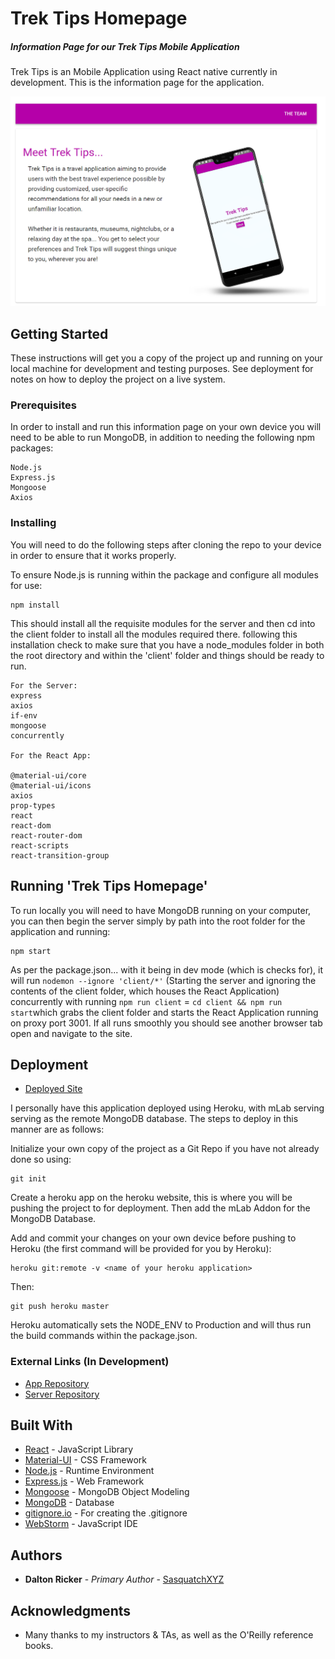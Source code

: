 # Trek Tips Homepage
##### Information Page for our Trek Tips Mobile Application

Trek Tips is an Mobile Application using React native currently in development.  This is the information page for the application.

![Screenshot](client/public/screenshot.png)

## Getting Started

These instructions will get you a copy of the project up and running on your local machine for development and testing purposes.  See deployment for notes on how to deploy the project on a live system.

### Prerequisites

In order to install and run this information page on your own device you will need to be able to run MongoDB, in addition to needing the following npm packages:

```
Node.js
Express.js
Mongoose
Axios
```

### Installing

You will need to do the following steps after cloning the repo to your device in order to ensure that it works properly.

To ensure Node.js is running within the package and configure all modules for use:

```
npm install
```

This should install all the requisite modules for the server and then cd into the client folder to install all the modules required there.  following this installation check to make sure that you have a node_modules folder in both the root directory and within the 'client' folder and things should be ready to run.

```
For the Server:
express             
axios               
if-env              
mongoose            
concurrently        

For the React App:

@material-ui/core
@material-ui/icons
axios               
prop-types          
react               
react-dom       
react-router-dom    
react-scripts
react-transition-group               
```

## Running 'Trek Tips Homepage'

To run locally you will need to have MongoDB running on your computer, you can then begin the server simply by path into the root folder for the application and running:

```
npm start
```

As per the package.json... with it being in dev mode (which is checks for), it will run ```nodemon --ignore 'client/*'``` (Starting the server and ignoring the contents of the client folder, which houses the React Application) concurrently with running ```npm run client``` = ```cd client && npm run start```which grabs the client folder and starts the React Application running on proxy port 3001. If all runs smoothly you should see another browser tab open and navigate to the site.

## Deployment

* [Deployed Site](https://trek-tips-info.herokuapp.com/)

I personally have this application deployed using Heroku, with mLab serving serving as the remote MongoDB database.  The steps to deploy in this manner are as follows:

Initialize your own copy of the project as a Git Repo if you have not already done so using:
```
git init
```

Create a heroku app on the heroku website, this is where you will be pushing the project to for deployment.  Then add the mLab Addon for the MongoDB Database.

Add and commit your changes on your own device before pushing to Heroku (the first command will be provided for you by Heroku):
```
heroku git:remote -v <name of your heroku application>
```
Then:
```
git push heroku master
```
Heroku automatically sets the NODE_ENV to Production and will thus run the build commands within the package.json.

### External Links (In Development)
* [App Repository](https://github.com/parkmee/trek-tips)
* [Server Repository](https://github.com/parkmee/trek-tips-server)

## Built With

* [React](https://reactjs.org/) - JavaScript Library
* [Material-UI](https://material-ui.com/) - CSS Framework
* [Node.js](https://nodejs.org/en/) - Runtime Environment
* [Express.js](https://expressjs.com/) - Web Framework
* [Mongoose](https://mongoosejs.com/) - MongoDB Object Modeling
* [MongoDB](https://www.mongodb.com/) - Database
* [gitignore.io](https://www.gitignore.io/) - For creating the .gitignore
* [WebStorm](https://www.jetbrains.com/webstorm/) - JavaScript IDE

## Authors

* **Dalton Ricker** - *Primary Author* - [SasquatchXYZ](https://github.com/SasquatchXYZ)

## Acknowledgments
* Many thanks to my instructors & TAs, as well as the O'Reilly reference books.

